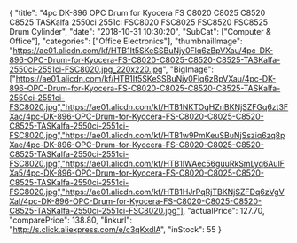{
	"title": "4pc DK-896 OPC Drum for Kyocera FS C8020 C8025 C8520 C8525 TASKalfa 2550ci 2551ci FSC8020 FSC8025 FSC8520 FSC8525 Drum Cylinder",
	"date": "2018-10-31 10:30:20",
	"SubCat": ["Computer & Office"],
	"categories": ["Office Electronics"],
	"thumbnailImage": "https://ae01.alicdn.com/kf/HTB1It5SKeSSBuNjy0Flq6zBpVXau/4pc-DK-896-OPC-Drum-for-Kyocera-FS-C8020-C8025-C8520-C8525-TASKalfa-2550ci-2551ci-FSC8020.jpg_220x220.jpg",
	"BigImage": ["https://ae01.alicdn.com/kf/HTB1It5SKeSSBuNjy0Flq6zBpVXau/4pc-DK-896-OPC-Drum-for-Kyocera-FS-C8020-C8025-C8520-C8525-TASKalfa-2550ci-2551ci-FSC8020.jpg","https://ae01.alicdn.com/kf/HTB1NKTOqHZnBKNjSZFGq6zt3FXac/4pc-DK-896-OPC-Drum-for-Kyocera-FS-C8020-C8025-C8520-C8525-TASKalfa-2550ci-2551ci-FSC8020.jpg","https://ae01.alicdn.com/kf/HTB1w9PmKeuSBuNjSsziq6zq8pXae/4pc-DK-896-OPC-Drum-for-Kyocera-FS-C8020-C8025-C8520-C8525-TASKalfa-2550ci-2551ci-FSC8020.jpg","https://ae01.alicdn.com/kf/HTB1IWAec56guuRkSmLyq6AulFXa5/4pc-DK-896-OPC-Drum-for-Kyocera-FS-C8020-C8025-C8520-C8525-TASKalfa-2550ci-2551ci-FSC8020.jpg","https://ae01.alicdn.com/kf/HTB1HJrPqRjTBKNjSZFDq6zVgVXaI/4pc-DK-896-OPC-Drum-for-Kyocera-FS-C8020-C8025-C8520-C8525-TASKalfa-2550ci-2551ci-FSC8020.jpg"],
	"actualPrice": 127.70,
	"comparePrice": 138.80,
	"linkurl": "http://s.click.aliexpress.com/e/c3qKxdlA",
	"inStock": 55
}
